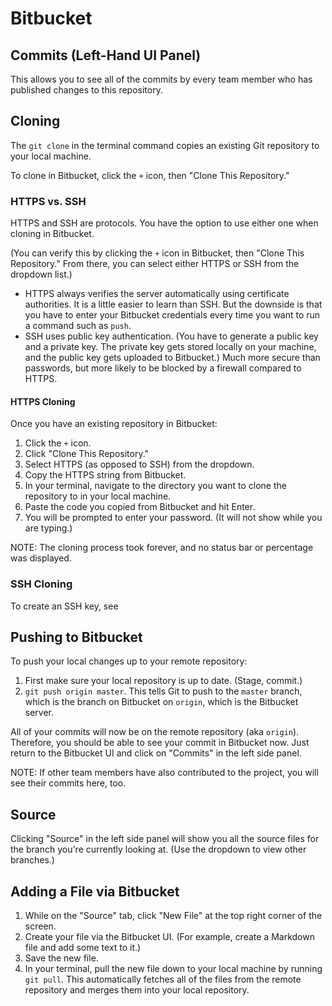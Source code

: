 # Bitbucket

## Commits (Left-Hand UI Panel)

This allows you to see all of the commits by every team member who has published changes to this repository.


## Cloning

The `git clone` in the terminal command copies an existing Git repository to your local machine.

To clone in Bitbucket, click the `+` icon, then "Clone This Repository."


### HTTPS vs. SSH

HTTPS and SSH are protocols.  You have the option to use either one when cloning in Bitbucket.

(You can verify this by clicking the `+` icon in Bitbucket, then "Clone This Repository."  From there, you can select either HTTPS or SSH from the dropdown list.)

- HTTPS always verifies the server automatically using certificate authorities.  It is a little easier to learn than SSH.  But the downside is that you have to enter your Bitbucket credentials every time you want to run a command such as `push`.
- SSH uses public key authentication.  (You have to generate a public key and a private key.  The private key gets stored locally on your machine, and the public key gets uploaded to Bitbucket.)  Much more secure than passwords, but more likely to be blocked by a firewall compared to HTTPS.


#### HTTPS Cloning

Once you have an existing repository in Bitbucket:

1. Click the `+` icon.
2. Click "Clone This Repository."
3. Select HTTPS (as opposed to SSH) from the dropdown.
4. Copy the HTTPS string from Bitbucket.
5. In your terminal, navigate to the directory you want to clone the repository to in your local machine.
6. Paste the code you copied from Bitbucket and hit Enter.
7. You will be prompted to enter your password.  (It will not show while you are typing.)

NOTE: The cloning process took forever, and no status bar or percentage was displayed.


### SSH Cloning

To create an SSH key, see 


## Pushing to Bitbucket

To push your local changes up to your remote repository:

1. First make sure your local repository is up to date.  (Stage, commit.)
2. `git push origin master`.  This tells Git to push to the `master` branch, which is the branch on Bitbucket on `origin`, which is the Bitbucket server.

All of your commits will now be on the remote repository (aka `origin`).  Therefore, you should be able to see your commit in Bitbucket now.  Just return to the Bitbucket UI and click on "Commits" in the left side panel.

NOTE: If other team members have also contributed to the project, you will see their commits here, too.


## Source

Clicking "Source" in the left side panel will show you all the source files for the branch you're currently looking at.  (Use the dropdown to view other branches.)


## Adding a File via Bitbucket

1. While on the "Source" tab, click "New File" at the top right corner of the screen.
2. Create your file via the Bitbucket UI.  (For example, create a Markdown file and add some text to it.)
3. Save the new file.
4. In your terminal, pull the new file down to your local machine by running `git pull`.  This automatically fetches all of the files from the remote repository and merges them into your local repository.